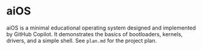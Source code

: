 # aiOS

aiOS is a minimal educational operating system designed and implemented by GitHub Copilot. It demonstrates the basics of bootloaders, kernels, drivers, and a simple shell. See `plan.md` for the project plan.

